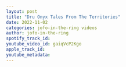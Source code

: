 ```yaml
---
layout: post
title: "Dru Onyx Tales From The Territories"
date: 2022-11-02
categories: jofo-in-the-ring videos
author: jofo-in-the-ring
spotify_track_id: 
youtube_video_id: gaiqVcP2Kgo
apple_track_id: 
youtube_metadata: 
---
```

